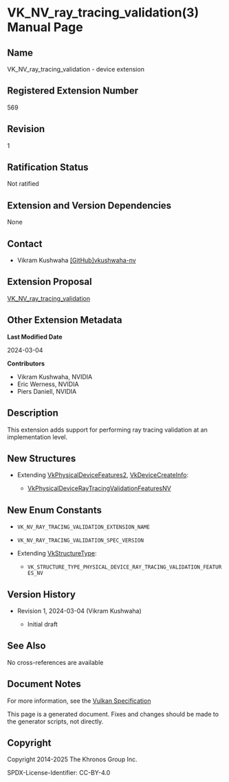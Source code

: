 # VK\_NV\_ray\_tracing\_validation(3) Manual Page

## Name

VK\_NV\_ray\_tracing\_validation - device extension



## [](#_registered_extension_number)Registered Extension Number

569

## [](#_revision)Revision

1

## [](#_ratification_status)Ratification Status

Not ratified

## [](#_extension_and_version_dependencies)Extension and Version Dependencies

None

## [](#_contact)Contact

- Vikram Kushwaha [\[GitHub\]vkushwaha-nv](https://github.com/KhronosGroup/Vulkan-Docs/issues/new?body=%5BVK_NV_ray_tracing_validation%5D%20%40vkushwaha-nv%0A%2AHere%20describe%20the%20issue%20or%20question%20you%20have%20about%20the%20VK_NV_ray_tracing_validation%20extension%2A)

## [](#_extension_proposal)Extension Proposal

[VK\_NV\_ray\_tracing\_validation](https://github.com/KhronosGroup/Vulkan-Docs/tree/main/proposals/VK_NV_ray_tracing_validation.adoc)

## [](#_other_extension_metadata)Other Extension Metadata

**Last Modified Date**

2024-03-04

**Contributors**

- Vikram Kushwaha, NVIDIA
- Eric Werness, NVIDIA
- Piers Daniell, NVIDIA

## [](#_description)Description

This extension adds support for performing ray tracing validation at an implementation level.

## [](#_new_structures)New Structures

- Extending [VkPhysicalDeviceFeatures2](https://registry.khronos.org/vulkan/specs/latest/man/html/VkPhysicalDeviceFeatures2.html), [VkDeviceCreateInfo](https://registry.khronos.org/vulkan/specs/latest/man/html/VkDeviceCreateInfo.html):
  
  - [VkPhysicalDeviceRayTracingValidationFeaturesNV](https://registry.khronos.org/vulkan/specs/latest/man/html/VkPhysicalDeviceRayTracingValidationFeaturesNV.html)

## [](#_new_enum_constants)New Enum Constants

- `VK_NV_RAY_TRACING_VALIDATION_EXTENSION_NAME`
- `VK_NV_RAY_TRACING_VALIDATION_SPEC_VERSION`
- Extending [VkStructureType](https://registry.khronos.org/vulkan/specs/latest/man/html/VkStructureType.html):
  
  - `VK_STRUCTURE_TYPE_PHYSICAL_DEVICE_RAY_TRACING_VALIDATION_FEATURES_NV`

## [](#_version_history)Version History

- Revision 1, 2024-03-04 (Vikram Kushwaha)
  
  - Initial draft

## [](#_see_also)See Also

No cross-references are available

## [](#_document_notes)Document Notes

For more information, see the [Vulkan Specification](https://registry.khronos.org/vulkan/specs/latest/html/vkspec.html#VK_NV_ray_tracing_validation)

This page is a generated document. Fixes and changes should be made to the generator scripts, not directly.

## [](#_copyright)Copyright

Copyright 2014-2025 The Khronos Group Inc.

SPDX-License-Identifier: CC-BY-4.0